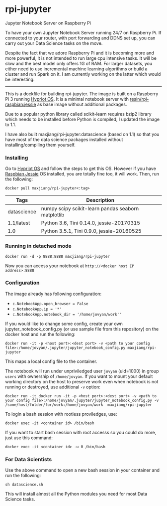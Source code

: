 # rpi-jupyter
Jupyter Notebook Server on Raspberry Pi

To have your own Jupyter Notebook Server running 24/7 on Raspberry Pi. If connected to your router, with port forwarding and DDNS set up, you can carry out your Data Science tasks on the move.

Despite the fact that we adore Raspberry Pi and it is becoming more and more powerful, it is not intended to run large cpu intensive tasks. It will be slow and the best model only offers 1G of RAM. For larger datasets, you either need to use incremental machine learning algorithms or build a cluster and run Spark on it. I am currently working on the latter which would be interesting.

----------
This is a dockfile for building rpi-jupyter. The image is built on a Raspberry Pi 3 running [Hypriot OS](http://blog.hypriot.com/). It is a minimal notebook server with [resin/rpi-raspbian:jessie](https://hub.docker.com/r/resin/rpi-raspbian/) as base image without additional packages.  

Due to a popular python library called scikit-learn requires bzip2 library which needs to be installed before Python is compiled, I updated the image to 1.1.

I have also built maxjiang/rpi-jupyter:datascience (based on 1.1) so that you have most of the data science packages installed without installing/compiling them yourself.

### Installing
Go to [Hypriot OS](https://blog.hypriot.com/downloads) and follow the steps to get this OS. However if you have [Raspbian Jessie](https://www.raspberrypi.org/downloads/raspbian/) OS installed, you are totally fine too, it will work. 
Then, run the following:

    docker pull maxjiang/rpi-jupyter<:tag>

Tags | Description
--- | ---
datascience | numpy scipy scikit-learn pandas seaborn matplotlib
1.1/latest | Python 3.6, Tini 0.14.0, jessie-20170315
1.0 | Python 3.5.1, Tini 0.9.0, jessie-20160525


### Running in detached mode

    docker run -d -p 8888:8888 maxjiang/rpi-jupyter 

Now you can access your notebook at `http://<docker host IP address>:8888`

### Configuration
The image already has following configuration:

* `c.NotebookApp.open_browser = False`
* `c.NotebookApp.ip = '*'`
* `c.NotebookApp.notebook_dir = '/home/jovyan/work'"`

If you would like to change some config, create your own jupyter_notebook_config.py (or use sample file from this repository) on the docker host and run the following:

    docker run -it -p <host port>:<dest port> -v <path to your config file>:/home/jovyan/.jupyter/jupyter_notebook_config.py maxjiang/rpi-jupyter

This maps a local config file to the container.

The notebook will run under unpriviledged user `jovyan` (uid=1000) in group `users` with ownership of `/home/jovyan`. If you want to mount your default working directory on the host to preserve work even when notebook is not running or destroyed, use additional `-v` option:

    docker run -it docker run -it -p <host port>:<dest port> -v <path to your config file>:/home/jovyan/.jupyter/jupyter_notebook_config.py -v /some/host/folder/for/work:/home/jovyan/work  maxjiang/rpi-jupyter

To login a bash session with rootless proviledges, use:

    docker exec -it <container id> /bin/bash

If you want to start bash session with root accesss so you could do more, just use this command:

    docker exec -it <container id> -u 0 /bin/bash

### For Data Scientists
Use the above command to open a new bash session in your container and run the following:

    sh datascience.sh
    
This will install almost all the Python modules you need for most Data Science tasks.
